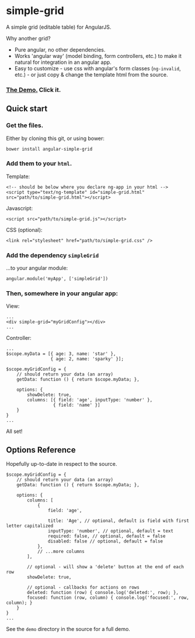 # simple-grid


A simple grid (editable table) for AngularJS.

Why another grid?

* Pure angular, no other dependencies.
* Works 'angular way' (model binding, form controllers, etc.) to make it natural for integration in an angular app.
* Easy to customize - use css with angular's form classes (`ng-invalid`, etc.) - or just copy & change the template html from the source.


### [The Demo.](http://sinelaw.github.io/simple-grid/demo/index.html) Click it.


## Quick start

### Get the files. 

Either by cloning this git, or using bower:

    bower install angular-simple-grid

### Add them to your `html`.

Template:

    <!-- should be below where you declare ng-app in your html -->
    <script type="text/ng-template" id="simple-grid.html" src="path/to/simple-grid.html"></script>
    
Javascript:

    <script src="path/to/simple-grid.js"></script>

CSS (optional):

    <link rel="stylesheet" href="path/to/simple-grid.css" />

### Add the dependency `simpleGrid`

...to your angular module:

    angular.module('myApp', ['simpleGrid'])


### Then, somewhere in your angular app:

View:

    ...
    <div simple-grid="myGridConfig"></div>
    ...
    
Controller:

    ...
    $scope.myData = [{ age: 3, name: 'star' }, 
                     { age: 2, name: 'sparky' }];
                     
    $scope.myGridConfig = {
        // should return your data (an array)        
        getData: function () { return $scope.myData; }, 
               
        options: { 
            showDelete: true,
            columns: [{ field: 'age', inputType: 'number' }, 
                      { field: 'name' }]
        }
    }
    ...

All set!

## Options Reference

Hopefully up-to-date in respect to the source.


    $scope.myGridConfig = {
        // should return your data (an array)        
        getData: function () { return $scope.myData; }, 

        options: {
            columns: [
                {
                    field: 'age',
                    
                    title: 'Age', // optional, default is field with first letter capitalized
                    inputType: 'number', // optional, default = text
                    required: false, // optional, default = false
                    disabled: false // optional, default = false
                },
                // ...more columns
            ],
            
            // optional - will show a 'delete' button at the end of each row
            showDelete: true, 
            
            // optional - callbacks for actions on rows
            deleted: function (row) { console.log('deleted:', row); },
            focused: function (row, column) { console.log('focused:', row, column); }
        }
    }
    ...

See the `demo` directory in the source for a full demo.

